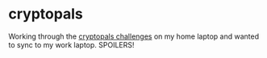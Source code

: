 # cryptopals

Working through the [cryptopals challenges](http://www.cryptopals.com/) on my home laptop and wanted to sync to my work laptop. SPOILERS!
